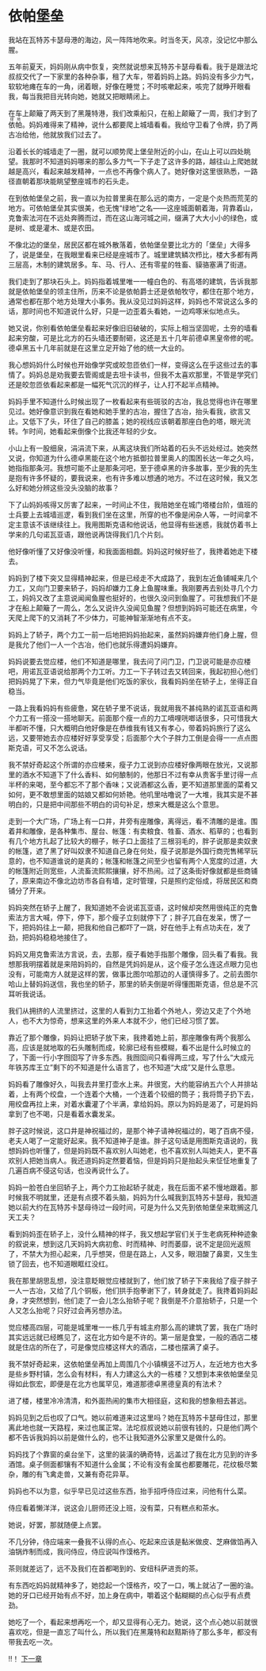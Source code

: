 # 依帕堡垒

我站在瓦特苏卡瑟母港的海边，风一阵阵地吹来。时当冬天，风凉，没记忆中那么腥。

五年前夏天，妈妈刚从病中恢复，突然就说想来瓦特苏卡瑟母看看。我于是跟法坨叔叔交代了一下家里的各种杂事，租了大车，带着妈妈上路。妈妈没有多少力气，软软地瘫在车的一角，闭着眼，好像在睡觉；不时咳嗽起来，咳完了就睁开眼看我，每当我把目光转向她，她就又把眼睛闭上。

在车上颠簸了两天到了黑蔑特港，我们改乘船只，在船上颠簸了一周，我们才到了<ruby>依帕<rt>绿地</rt></ruby>。妈妈难得来了精神，说什么都要爬上城墙看看。我给守卫看了令牌，扔了两古冶给他，他就放我们过去了。

沿着长长的城墙走了一圈，就可以顺势爬上堡垒附近的小山，在山上可以四处眺望。我那时不知道妈妈哪来的那么多力气一下子走了这许多的路，越往山上爬她就越是高兴，看起来越发精神，一点也不再像个病人了。她好像对这里很熟悉，一路径直朝着那块能眺望整座城市的石头走。

在到依帕堡垒之前，我一直以为拉普里奥在那么远的南方，一定是个炎热而荒芜的地方。可依帕堡垒其实很美，也无愧“绿地”之名——这座城面朝着海，背靠着山，克鲁索法河在不远处奔腾而过，而在这山海河城之间，缀满了大大小小的绿色，或是树、或是灌木、或是农田。

不像北边的堡垒，居民区都在城外散落着，依帕堡垒要比北方的「堡垒」大得多了，说是堡垒，在我眼里看来已经是座城市了。城里建筑鳞次栉比，楼大多都有两三层高，木制的建筑居多。车、马、行人、还有零星的牲畜、貘骆塞满了街道。

我们走到了那块石头上。妈妈指着城里唯一一幢白色的、有高塔的建筑，告诉我那就是依帕堡垒的领主住所，历来不论是依帕爵士还是依帕牧守，都住在那个地方，通常也都在那个地方处理大小事务。我从没见过妈妈这样，妈妈也不常说这么多的话，那时间也不知道说什么好，只是一边歪着头看她，一边鸡啄米似地点头。

她又说，你别看依帕堡垒看起来好像旧旧破破的，实际上相当坚固呢，土夯的墙看起来穷酸，可是比北方的石头墙还要耐砸，这还是五十几年前德卓黑皇帝修的呢。德卓黑五十几年前就是在这里立足开始了他的统一大业的。

我心想妈妈什么时候也开始像学究或皎忽匝依们一样，变得这么在乎这些过去的事情了。妈妈总是劝我要去管阁或是去坦卡读书，但我不太喜欢那里，不管是学究们还是皎忽匝依看起来都是一幅死气沉沉的样子，让人打不起半点精神。

妈妈手里不知道什么时候出现了一枚看起来有些斑驳的古冶，我总觉得也许在哪里见过。她好像意识到我在看她和她手里的古冶，握住了古冶，抬头看我，欲言又止。又低下了头，环住了自己的膝盖；她的视线应该朝着那座白色的塔，眼光流转。乍时间，她看起来倒像个比我还年轻的少女。

小山上有一股细泉，涓涓流下来，从离这块我们所站着的石头不远处经过。她突然又说，你知道为什么德卓黑能在这个地方抵御拉普里奥人的围困长达一年之久吗，她指指那条河。我想可能不止是那条河吧，至于德卓黑的许多故事，至少我的先生是抱有许多怀疑的，要我说来，也有许多难以想通的地方。不过在这时候，我又怎么好和她分辨这些没头没脑的故事？

下了山妈妈咳得又厉害了起来，一时间止不住，我陪她坐在城门塔楼台阶，值班的士兵要上去城墙巡逻，看到我们坐在这里，所穿的也不像是闲杂人等，一时间拿不定主意该不该继续往上。我用图斯克语和他说话，他显得有些迷惑，我就仿着书上学来的几句诺瓦亚语，跟他说再饶得我们几个片刻。

他好像听懂了又好像没听懂，和我面面相觑。妈妈这时候好些了，我搀着她走下楼去。

妈妈到了楼下突又显得精神起来，但是已经走不大成路了，我到左近鱼铺喊来几个力工，又向门卫要来轿子，妈妈却嫌力工身上鱼腥味重。我刚要再去别处寻几个力工，妈妈又改了主意说闻闻鱼腥也挺好的，也很久没问到鱼腥了。可我想我们不是才在船上颠簸了一周么，怎么又说许久没闻见鱼腥？但想到妈妈可能还在病里，今天爬上爬下的又消耗了不少体力，可能神智渐渐地有点不支。

妈妈上了轿子，两个力工一前一后地把妈妈抬起来，虽然妈妈嫌弃他们身上腥，但是我允了他们一人一个古冶，他们也就乐得遭妈妈嫌弃。

妈妈说要去觉应楼，他们不知道是哪里，我去问了问门卫，门卫说可能是亦应楼吧，用诺瓦亚语说给那两个力工听。力工一下子转过去又转回来，我起初担心他们把妈妈晃了下来，但力气毕竟是他们吃饭的家伙，我看妈妈坐在轿子上，坐得正自稳当。

一路上我看妈妈有些疲惫，窝在轿子里不说话，我就用我不甚纯熟的诺瓦亚语和两个力工有一搭没一搭地聊天。前面那个瘦一点的力工嘀哩咣啷话很多，只可惜我大半都听不懂，只大概明白他好像是在恭维我有钱又有孝心，带着妈妈旅行了这么远，又要带她去亦应楼好好享受享受；后面那个大个子胖力工倒是会得一一点点图斯克语，可又不怎么说话。

我不禁好奇起这个所谓的亦应楼来，瘦子力工说到亦应楼好像两眼在放光，又说那里的酒水不知道下了什么香料、如何酿制的，他那日不过有幸从贵客手里讨得一点半杯的来喝，至今都忘不了那个香味；又说酒都这么香，更不知道那里面的菜肴又如何，更不敢想里面的姑娘又都如何娇艳。他叽里咕噜说了一大堆，我其实是不甚明白的，只是把中间那些不明白的词句补足，想来大概是这么个意思。

走到一个大广场，广场上有一口井，井旁有座雕像，离得远，看不清雕的是谁。围着井和雕像，是各种集市、屋台、帐篷：有卖粮食、牲畜、酒水、稻草的；也看到有几个地方扎起了比较大的棚子，帐子口上面挂了三根羽毛的，胖子说那是卖奴隶的帐篷，遮了黑了好叫奴隶不知道自己身在何处，瘦子说那是外国行商兜售稀罕玩意的，也不知道谁说的是真的；帐篷和帐篷之间至少也留有两个人宽度的过道，大的帐篷附近则宽些，人流畜流熙熙攘攘，好不热闹。过了这条街好像就都是些商铺了，原来南边不像北边坊市各自有墙，定时管理，只是照约定俗成，将居民区和商铺分了开来。

妈妈突然在轿子上醒了，我知道她不会说诺瓦亚语，这时候却突然用很纯正的克鲁索法方言大喊，停下，停下，那个瘦子立刻就停下了；胖子兀自在发呆，愣了一下，把妈妈往上一颠，把我和他自己都吓了一跳，好在他手上有点功夫在，发了劲，把妈妈稳稳地接住了。

妈妈又用克鲁索法方言说，去，去那，瘦子看她手指那个雕像，回头看了看我。我想那我明摆着就是来陪妈妈的，自然是凭妈妈是从，这个瘦子怎么连这点眼力见也没有，可能南方人就是这样的罢，做事比图尔哈那边的人谨慎得多了。之前去图尔哈山上替妈妈送信，我也坐的轿子，那里的轿夫倒是听得懂图斯克语，但总是不沉耳听我说话。

我们从拥挤的人流里挤过，这里的人看到力工抬着个外地人，旁边又走了个外地人，也不大为惊奇，想来这里的外来人本就不少，他们已经习惯了罢。

靠近了那个雕像，妈妈让把轿子放下来，我搀着她上前，那座雕像有两个我那么高，应该是就地取的石头雕制而成，轮廓已经有些模糊，看不出是什么时候立的了，下面一行小字囫囵写了许多东西。我囫囵间只看得两三成，写了什么“大成元年铁苏库王立”剩下的不知道是什么语言了，也不知道“大成”又是什么意思。

妈妈看了雕像好久，叫我去井里打壶水上来。井很宽，大约能容纳五六个人并排站着，上有两个绞盘，一个连着个大桶，一个连着个较细的筒子；我将筒子扔下去，用绞盘再拉上来，对着水囊灌了个半满，拿给妈妈。原以为妈妈是渴了，可是妈妈拿到了也不喝，只是看着水囊发呆。

胖子这时候说，这口井是神祝福过的，是那个神子请神祝福过的，喝了百病不侵，老夫人喝了一定能好起来。我不知道神子是谁。胖子这句话是用图斯克语说的，我想妈妈也听懂了，但是妈妈既不喜欢别人叫她老，也不喜欢别人叫她夫人，更不喜欢别人把她当病人。我还道妈妈定然要着恼，但是妈妈只是抬起头来怔怔地重复了几遍百病不侵这句话，也没再说什么了。

妈妈一脸苍白坐回轿子上，两个力工抬起轿子就走，我在后面不紧不慢地跟着。那时候我不明就里，还是有点摸不着头脑，妈妈为什么喊我到瓦特苏卡瑟母，我知道她以前大约在瓦特苏卡瑟母待过一段时间，可是为什么又先到依帕堡垒来耽搁这几天工夫？

看到妈妈歪在轿子上，没什么精神的样子，我又想起学官们关于生老病死种种迹象的叙说来，想到这几天妈妈大病初愈、时而精神、时而萎靡，说不定是回光返照了，不禁大为担心起来，几乎想哭，但是在路上，人又多，眼泪酸了鼻窦，又生生锁了回去，也不知道眼眶红没红。

我在那里胡思乱想，没注意眨眼觉应楼就到了，他们放了轿子下来我给了瘦子胖子一人一古冶，又给了几个铜板，他们拱手抱拳谢下了，转身就走了。我搀着妈妈起身，才突然想到，他们走了一会儿怎么抬轿子呢？我倒是不介意抬轿子，只是一个人又怎么抬呢？只好过会再另想办法。

觉应楼高四层，可能是城里唯一一栋几乎有城主府那么高的建筑了罢，我在广场时其实远远就已经瞧见了，这在北方如今是不许的。第一层是食堂，一般的酒店二楼就是住店的所在了，可是像觉应楼这样大的酒店，二楼也摆满了桌子。

我不禁好奇起来，这依帕堡垒再加上周围几个小镇横竖不过万人，左近地方也大多是些乡野村镇，怎么会有材料，有人力建这么大的一栋楼？又想到本来依帕堡垒见得如此恢宏，即便是在北方也属罕见，难道那德卓黑德皇真的有法术？

进了楼，楼里冷冷清清，和外面热闹的集市大相径庭，这和我的想象相去甚远。

妈妈见到之后也叹了口气。她以前难道来过这里吗？她在瓦特苏卡瑟母住过，那里离此地也就一天路程，来过也属正常。法坨叔叔说她以前很有钱的，只是他们两个都不告诉我妈妈以前是做什么的，也不让我知道外公家里又是做什么的。

妈妈找了个靠窗的桌台坐下，这里的装潢的确奇特，远盖过了我在北方见到的许多酒馆。桌子侧面都镶有不知道什么金属；不论有没有金属也都要雕花，花纹极尽繁杂，雕的有飞禽走兽，又兼有奇花异草。

妈妈也不以为意，似乎早已见过这些东西，抬手招呼侍应过来，问他有什么菜。

侍应看着懒洋洋，说这会儿厨师还没上班，没有菜，只有糕点和茶水。

她说，好罢，那就随便上点罢。

不几分钟，侍应端来一叠我不认得的点心、吃起来应该是黏米做皮、芝麻做馅再入油锅炸制而成，我问侍应，侍应说叫作馍格齐。

茶则就差远了，远不及我们在首都喝到的、安纽科萨进贡的茶。

有东西吃妈妈就精神多了，她捻起一个馍格齐，咬了一口，嘴上就沾了一圈的油。她的牙口已经开始有点不好，加上身在病中，嚼着这个黏糊糊的点心似乎有点费劲。

她吃了一个，看起来想再吃一个，却又显得有心无力。她说，这个点心她以前就很喜欢吃，但是一直忘了叫什么，所以我们在黑蔑特和赵黠斯待了那么多年，都没有带我去吃一次。

!!！ [下一章](觉应楼.md)